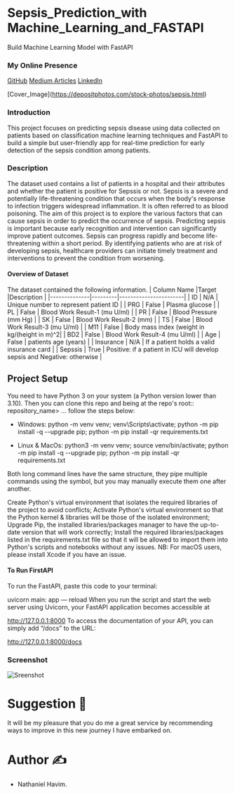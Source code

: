 # Sepsis_Prediction_with Machine_Learning_and_FASTAPI
Build Machine Learning Model with FastAPI

### My Online Presence
[GitHub](https://github.com/nhavim) [Medium Articles](https://medium.com/@nhavim123) [LinkedIn](https://www.linkedin.com/in/nathaniel-havim)

[Cover_Image[]()](https://depositphotos.com/stock-photos/sepsis.html)

### Introduction
This project focuses on predicting sepsis disease using data collected on patients based on classification machine learning techniques and FastAPI to build a simple but user-friendly app for real-time prediction for early detection of the sepsis condition among patients.

### Description
The dataset used contains a list of patients in a hospital and their attributes and whether the patient is positive for Sepssis or not.
Sepsis is a severe and potentially life-threatening condition that occurs when the body's response to infection triggers widespread inflammation. It is often referred to as blood poisoning.
The aim of this project is to explore the various factors that can cause sepsis in order to predict the occurrence of sepsis.
Predicting sepsis is important because early recognition and intervention can significantly improve patient outcomes. Sepsis can progress rapidly and become life-threatening within a short period. By identifying patients who are at risk of developing sepsis, healthcare providers can initiate timely treatment and interventions to prevent the condition from worsening.

#### Overview of Dataset
The dataset contained the following information.
| Column Name	 |Target	 |Description            |
|--------------|---------|-----------------------|
|  ID	         | N/A	   | Unique number to represent patient ID |
|  PRG	       | False   | Plasma glucose |
|  PL	         | False   | Blood Work Result-1 (mu U/ml) |
|  PR	         | False	 | Blood Pressure (mm Hg)        |
|  SK	         | False	 | Blood Work Result-2 (mm)      |
|  TS	         | False	 | Blood Work Result-3 (mu U/ml) |
|  M11	       | False	 | Body mass index (weight in kg/(height in m)^2|
|  BD2	       | False	 | Blood Work Result-4 (mu U/ml) |
|  Age	       | False	 | patients age (years) |
|  Insurance	 | N/A	   | If a patient holds a valid insurance card |
|  Sepssis	   | True	   | Positive: if a patient in ICU will develop sepsis and Negative: otherwise |

## Project Setup
You need to have Python 3 on your system (a Python version lower than 3.10). Then you can clone this repo and being at the repo's root:: repository_name> ... follow the steps below:

- Windows:
python -m venv venv; venv\Scripts\activate; python -m pip install -q --upgrade pip; python -m pip install -qr requirements.txt

- Linux & MacOs:
python3 -m venv venv; source venv/bin/activate; python -m pip install -q --upgrade pip; python -m pip install -qr requirements.txt

Both long command lines have the same structure, they pipe multiple commands using the symbol, but you may manually execute them one after another.

Create Python's virtual environment that isolates the required libraries of the project to avoid conflicts;
Activate Python's virtual environment so that the Python kernel & libraries will be those of the isolated environment;
Upgrade Pip, the installed libraries/packages manager to have the up-to-date version that will work correctly;
Install the required libraries/packages listed in the requirements.txt file so that it will be allowed to import them into Python's scripts and notebooks without any issues.
NB: For macOS users, please install Xcode if you have an issue.

#### To Run FirstAPI
To run the FastAPI, paste this code to your terminal:

uvicorn main: app — reload
When you run the script and start the web server using Uvicorn, your FastAPI application becomes accessible at

http://127.0.0.1:8000
To access the documentation of your API, you can simply add “/docs” to the URL:

http://127.0.0.1:8000/docs

### Screenshot

![Sreenshot](https://user-images.githubusercontent.com/102419217/243078928-a8352c5f-afea-43b1-8bf5-c24607cf3481.gif)

# Suggestion :handshake:
It will be my pleasure that you do me a great service by recommending ways to improve in this new journey I have embarked on.

# Author :writing_hand:
+ Nathaniel Havim.
